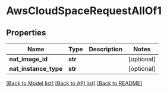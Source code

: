 # AwsCloudSpaceRequestAllOf1

## Properties
Name | Type | Description | Notes
------------ | ------------- | ------------- | -------------
**nat_image_id** | **str** |  | [optional] 
**nat_instance_type** | **str** |  | [optional] 

[[Back to Model list]](../README.md#documentation-for-models) [[Back to API list]](../README.md#documentation-for-api-endpoints) [[Back to README]](../README.md)


